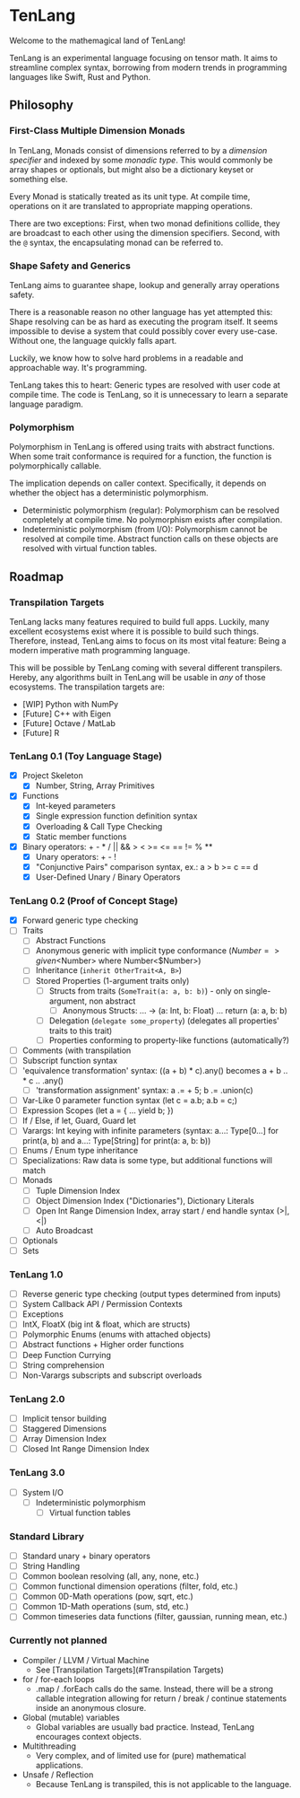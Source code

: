 # TenLang

Welcome to the mathemagical land of TenLang! 

TenLang is an experimental language focusing on tensor math. It aims to streamline complex syntax, borrowing from modern trends in programming languages like Swift, Rust and Python.  

## Philosophy

### First-Class Multiple Dimension Monads

In TenLang, Monads consist of dimensions referred to by a _dimension specifier_ and indexed by some _monadic type_. This would commonly be array shapes or optionals, but might also be a dictionary keyset or something else.

Every Monad is statically treated as its unit type. At compile time, operations on it are translated to appropriate mapping operations.

There are two exceptions: First, when two monad definitions collide, they are broadcast to each other using the dimension specifiers. Second, with the `@` syntax, the encapsulating monad can be referred to. 

### Shape Safety and Generics

TenLang aims to guarantee shape, lookup and generally array operations safety.

There is a reasonable reason no other language has yet attempted this: Shape resolving can be as hard as executing the program itself. It seems impossible to devise a system that could possibly cover every use-case. Without one, the language quickly falls apart.

Luckily, we know how to solve hard problems in a readable and approachable way. It's programming.

TenLang takes this to heart: Generic types are resolved with user code at compile time. The code is TenLang, so it is unnecessary to learn a separate language paradigm.

### Polymorphism

Polymorphism in TenLang is offered using traits with abstract functions. When some trait conformance is required for a function, the function is polymorphically callable.

The implication depends on caller context. Specifically, it depends on whether the object has a deterministic polymorphism.

- Deterministic polymorphism (regular): Polymorphism can be resolved completely at compile time. No polymorphism exists after compilation.
- Indeterministic polymorphism (from I/O): Polymorphism cannot be resolved at compile time. Abstract function calls on these objects are resolved with virtual function tables.


## Roadmap

### Transpilation Targets

TenLang lacks many features required to build full apps. Luckily, many excellent ecosystems exist where it is possible to build such things. Therefore, instead, TenLang aims to focus on its most vital feature: Being a modern imperative math programming language.

This will be possible by TenLang coming with several different transpilers. Hereby, any algorithms built in TenLang will be usable in _any_ of those ecosystems. The transpilation targets are:

* [WIP] Python with NumPy
* [Future] C++ with Eigen
* [Future] Octave / MatLab
* [Future] R


### TenLang 0.1 (Toy Language Stage)

- [x] Project Skeleton
  - [x] Number, String, Array Primitives
- [x] Functions
  - [x] Int-keyed parameters
  - [x] Single expression function definition syntax
  - [x] Overloading & Call Type Checking
  - [x] Static member functions
- [x] Binary operators: + - * / || && > < >= <= == != % **
  - [x] Unary operators: + - !
  - [x] "Conjunctive Pairs" comparison syntax, ex.: a > b >= c == d
  - [x] User-Defined Unary / Binary Operators

### TenLang 0.2 (Proof of Concept Stage)

- [x] Forward generic type checking
- [ ] Traits
  - [ ] Abstract Functions
  - [ ] Anonymous generic with implicit type conformance ($Number => given <$Number> where Number<$Number>)
  - [ ] Inheritance (`inherit OtherTrait<A, B>`)
  - [ ] Stored Properties (1-argument traits only)
    - [ ] Structs from traits (`SomeTrait(a: a, b: b)`) - only on single-argument, non abstract
      - [ ] Anonymous Structs: ... -> (a: Int, b: Float) ... return (a: a, b: b)
    - [ ] Delegation (`delegate some_property`) (delegates all properties' traits to this trait)
    - [ ] Properties conforming to property-like functions (automatically?)
- [ ] Comments (with transpilation
- [ ] Subscript function syntax
- [ ] 'equivalence transformation' syntax: ((a + b) * c).any() becomes a + b .. * c .. .any()
  - [ ] 'transformation assignment' syntax: a .= + 5; b .= .union(c)
- [ ] Var-Like 0 parameter function syntax (let c = a.b; a.b = c;)
- [ ] Expression Scopes (let a = { ... yield b; })
- [ ] If / Else, if let, Guard, Guard let
- [ ] Varargs: Int keying with infinite parameters (syntax: a...: Type[0...] for print(a, b) and a...: Type[String] for print(a: a, b: b))
- [ ] Enums / Enum type inheritance
- [ ] Specializations: Raw data is some type, but additional functions will match
- [ ] Monads
  - [ ] Tuple Dimension Index
  - [ ] Object Dimension Index ("Dictionaries"), Dictionary Literals
  - [ ] Open Int Range Dimension Index, array start / end handle syntax (>|, <|)
  - [ ] Auto Broadcast
- [ ] Optionals
- [ ] Sets

### TenLang 1.0

- [ ] Reverse generic type checking (output types determined from inputs)
- [ ] System Callback API / Permission Contexts
- [ ] Exceptions
- [ ] IntX, FloatX (big int & float, which are structs)
- [ ] Polymorphic Enums (enums with attached objects)
- [ ] Abstract functions + Higher order functions
- [ ] Deep Function Currying
- [ ] String comprehension
- [ ] Non-Varargs subscripts and subscript overloads

### TenLang 2.0

- [ ] Implicit tensor building
- [ ] Staggered Dimensions
- [ ] Array Dimension Index
- [ ] Closed Int Range Dimension Index

### TenLang 3.0

- [ ] System I/O
  - [ ] Indeterministic polymorphism
    - [ ] Virtual function tables

### Standard Library

- [ ] Standard unary + binary operators
- [ ] String Handling
- [ ] Common boolean resolving (all, any, none, etc.)
- [ ] Common functional dimension operations (filter, fold, etc.)
- [ ] Common 0D-Math operations (pow, sqrt, etc.)
- [ ] Common 1D-Math operations (sum, std, etc.)
- [ ] Common timeseries data functions (filter, gaussian, running mean, etc.)

### Currently not planned

- Compiler / LLVM / Virtual Machine
  - See [Transpilation Targets](#Transpilation Targets)
- for / for-each loops
  - .map / .forEach calls do the same. Instead, there will be a strong callable integration allowing for return / break / continue statements inside an anonymous closure. 
- Global (mutable) variables
  - Global variables are usually bad practice. Instead, TenLang encourages context objects.
- Multithreading
  - Very complex, and of limited use for (pure) mathematical applications.
- Unsafe / Reflection
  - Because TenLang is transpiled, this is not applicable to the language.

